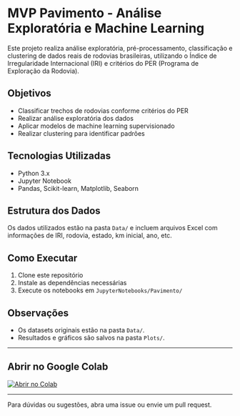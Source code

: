# MVP Pavimento - Análise Exploratória e Machine Learning

Este projeto realiza análise exploratória, pré-processamento, classificação e clustering de dados reais de rodovias brasileiras, utilizando o Índice de Irregularidade Internacional (IRI) e critérios do PER (Programa de Exploração da Rodovia).

## Objetivos
- Classificar trechos de rodovias conforme critérios do PER
- Realizar análise exploratória dos dados
- Aplicar modelos de machine learning supervisionado
- Realizar clustering para identificar padrões

## Tecnologias Utilizadas
- Python 3.x
- Jupyter Notebook
- Pandas, Scikit-learn, Matplotlib, Seaborn

## Estrutura dos Dados
Os dados utilizados estão na pasta `Data/` e incluem arquivos Excel com informações de IRI, rodovia, estado, km inicial, ano, etc.

## Como Executar
1. Clone este repositório
2. Instale as dependências necessárias
3. Execute os notebooks em `JupyterNotebooks/Pavimento/`

## Observações
- Os datasets originais estão na pasta `Data/`.
- Resultados e gráficos são salvos na pasta `Plots/`.

---

## Abrir no Google Colab

[![Abrir no Colab](https://colab.research.google.com/assets/colab-badge.svg)](https://colab.research.google.com/github/romulobrito/iri_ML/blob/master/iri.ipynb)

---

Para dúvidas ou sugestões, abra uma issue ou envie um pull request. 